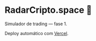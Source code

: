 # RadarCripto.space 🚀

Simulador de trading — fase 1.

Deploy automático com [Vercel](https://vercel.com).
